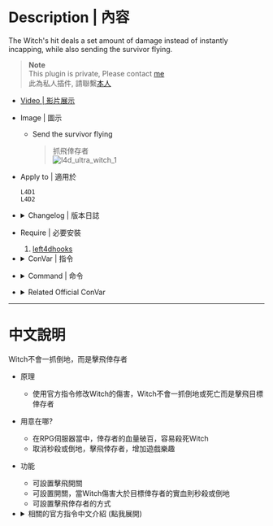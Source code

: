 # Description | 內容
The Witch's hit deals a set amount of damage instead of instantly incapping, while also sending the survivor flying.

> __Note__ <br/>
This plugin is private, Please contact [me](https://github.com/fbef0102/Game-Private_Plugin#私人插件列表-private-plugins-list)<br/>
此為私人插件, 請聯繫[本人](https://github.com/fbef0102/Game-Private_Plugin#私人插件列表-private-plugins-list)

* [Video | 影片展示](https://youtu.be/MVJp78Fmils)

* Image | 圖示
	* Send the survivor flying
        > 抓飛倖存者
        <br/>![l4d_ultra_witch_1](image/l4d_ultra_witch_1.gif)

* Apply to | 適用於
	```
	L4D1
	L4D2
	```

* <details><summary>Changelog | 版本日誌</summary>

	* v1.2h (2023-6-19)
		* Remove Gamedata (No need)

	* v1.1h (2023-5-10)
		* Add a convar
			```php
			// 0=Plugin off, 1=Plugin on.
			l4d_ultra_witch_enable "1"
			```

	* v1.0h (2023-2-25)
		* Remake Code
		* Individual plugin
		* Auto generate cfg
		* Add cvars

	* v1.2.2
		* [From SirPlease/L4D2-Competitive-Rewor](https://github.com/SirPlease/L4D2-Competitive-Rework/blob/master/addons/sourcemod/scripting/l4d2_ultra_witch.sp)
</details>

* Require | 必要安裝
	1. [left4dhooks](https://forums.alliedmods.net/showthread.php?t=321696)

* <details><summary>ConVar | 指令</summary>

	* cfg/sourcemod/l4d_ultra_witch.cfg
		```php
		// 0=Plugin off, 1=Plugin on.
		l4d_ultra_witch_enable "1"

		// If 1, The Witch's hit sends survivor flying.
		l4d_ultra_witch_flying_enable "1"

		// (L4D2) Which method to send survivor flying.
		// 0=Flings a player to the ground, like they were hit by a Charger
		// 1=Punch player, like they were hit by a Tank
		l4d_ultra_witch_flying_method "1"

		// If 1, Instantly incap survivor if witch's hit damage is greater than or equal to survivor hard health
		l4d_ultra_witch_hard_health_realism "0"
		```
</details>

* <details><summary>Command | 命令</summary>

	None
</details>

* <details><summary>Related Official ConVar</summary>

	* Write down the following cvars in cfg/server.cfg
		```php
		// This command sets the amount of damage a witch attack deals (Default: 100)
		sm_cvar z_witch_damage 50
		```
</details>

- - - -
# 中文說明
Witch不會一抓倒地，而是擊飛倖存者

* 原理
	* 使用官方指令修改Witch的傷害，Witch不會一抓倒地或死亡而是擊飛目標倖存者

* 用意在哪?
	* 在RPG伺服器當中，倖存者的血量破百，容易殺死Witch
	* 取消秒殺或倒地，擊飛倖存者，增加遊戲樂趣

* 功能
	* 可設置擊飛開關
	* 可設置開關，當Witch傷害大於目標倖存者的實血則秒殺或倒地
	* 可設置擊飛倖存者的方式

* <details><summary>相關的官方指令中文介紹 (點我展開)</summary>

	* 以下指令寫入文件 cfg/server.cfg，可自行調整
		```php
		// Witch攻擊一次站立的倖存者的傷害 (預設: 100)
		sm_cvar z_witch_damage 50
		```
</details>